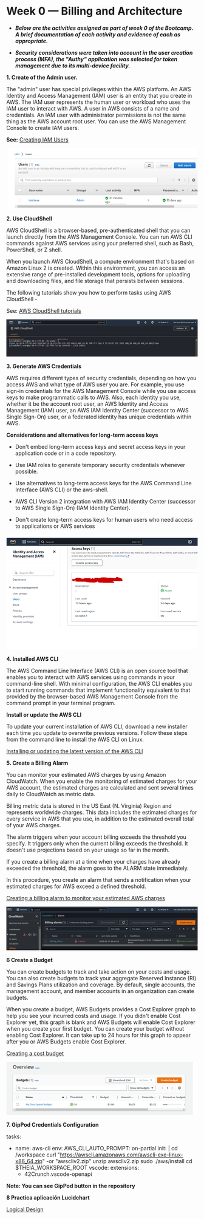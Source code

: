 # Week 0 — Billing and Architecture

 - ***Below are the activities assigned as part of week 0 of the Bootcamp. A brief documentation of each activity and evidence of each  as appropriate.***
 
 - ***Security considerations were taken into account in the user creation process (MFA), the "Authy" application was selected for token management due to its multi-device facility.***

 **1. Create of the Admin user.**

The "admin" user has special privileges within the AWS platform. An AWS Identity and Access Management (IAM) user is an entity that you create in AWS. The IAM user represents the human user or workload who uses the IAM user to interact with AWS. A user in AWS consists of a name and credentials. An IAM user with administrator permissions is not the same thing as the AWS account root user. You can use the AWS Management Console to create IAM users.

**See:** [Creating IAM Users](https://docs.aws.amazon.com/IAM/latest/UserGuide/id_users_create.html#id_users_create_console)

![Creating Userd Admin](https://github.com/llunarg/aws-bootcamp-cruddur-2023/blob/main/journal/assets/1%20Creation%20of%20the%20Admin%20user..png)

**2. Use CloudShell**

AWS CloudShell is a browser-based, pre-authenticated shell that you can launch directly from the AWS Management Console. You can run AWS CLI commands against AWS services using your preferred shell, such as Bash, PowerShell, or Z shell. 

When you launch AWS CloudShell, a compute environment that's based on Amazon Linux 2 is created. Within this environment, you can access an extensive range of pre-installed development tools, options for uploading and downloading files, and file storage that persists between sessions.

The following tutorials show you how to perform tasks using AWS CloudShell - 

See: [AWS CloudShell tutorials](https://docs.aws.amazon.com/cloudshell/latest/userguide/tutorials.html)

![Using my CloudShell](https://github.com/llunarg/aws-bootcamp-cruddur-2023/blob/main/journal/assets/2%20Use%20CloudShell.png)

**3. Generate AWS Credentials**

AWS requires different types of security credentials, depending on how you access AWS and what type of AWS user you are. For example, you use sign-in credentials for the AWS Management Console while you use access keys to make programmatic calls to AWS. Also, each identity you use, whether it be the account root user, an AWS Identity and Access Management (IAM) user, an AWS IAM Identity Center (successor to AWS Single Sign-On) user, or a federated identity has unique credentials within AWS.

**Considerations and alternatives for long-term access keys**

 - Don't embed long-term access keys and secret access keys in your
   application code or in a code repository.   
  
 - Use IAM roles to generate temporary security credentials whenever   
   possible. 
   
 - Use alternatives to long-term access keys for the AWS Command Line   
   Interface (AWS CLI) or the aws-shell.   
   
 - AWS CLI Version 2 integration with AWS IAM Identity Center (successor
   to AWS Single Sign-On) (IAM Identity Center).   
   
 - Don't create long-term access keys for human users who need access to
   applications or AWS services

![Access keys](https://github.com/llunarg/aws-bootcamp-cruddur-2023/blob/main/journal/assets/3%20Generate%20AWS%20Credentials.png)

**4. Installed AWS CLI**

The AWS Command Line Interface (AWS CLI) is an open source tool that enables you to interact with AWS services using commands in your command-line shell. With minimal configuration, the AWS CLI enables you to start running commands that implement functionality equivalent to that provided by the browser-based AWS Management Console from the command prompt in your terminal program.

**Install or update the AWS CLI**

To update your current installation of AWS CLI, download a new installer each time you update to overwrite previous versions. Follow these steps from the command line to install the AWS CLI on Linux.

[Installing or updating the latest version of the AWS CLI](https://docs.aws.amazon.com/cli/latest/userguide/getting-started-install.html)

**5. Create a Billing Alarm**

You can monitor your estimated AWS charges by using Amazon CloudWatch. When you enable the monitoring of estimated charges for your AWS account, the estimated charges are calculated and sent several times daily to CloudWatch as metric data.

Billing metric data is stored in the US East (N. Virginia) Region and represents worldwide charges. This data includes the estimated charges for every service in AWS that you use, in addition to the estimated overall total of your AWS charges.

The alarm triggers when your account billing exceeds the threshold you specify. It triggers only when the current billing exceeds the threshold. It doesn't use projections based on your usage so far in the month.

If you create a billing alarm at a time when your charges have already exceeded the threshold, the alarm goes to the ALARM state immediately.

In this procedure, you create an alarm that sends a notification when your estimated charges for AWS exceed a defined threshold.

[Creating a billing alarm to monitor your estimated AWS charges
](https://docs.aws.amazon.com/AmazonCloudWatch/latest/monitoring/monitor_estimated_charges_with_cloudwatch.html#creating_billing_alarm_with_wizard)

![My billing Alarm](https://github.com/llunarg/aws-bootcamp-cruddur-2023/blob/main/journal/assets/5%20Create%20a%20Billing%20Alarm.png)

**6 Create a Budget**

You can create budgets to track and take action on your costs and usage. You can also create budgets to track your aggregate Reserved Instance (RI) and Savings Plans utilization and coverage. By default, single accounts, the management account, and member accounts in an organization can create budgets.

When you create a budget, AWS Budgets provides a Cost Explorer graph to help you see your incurred costs and usage. If you didn't enable Cost Explorer yet, this graph is blank and AWS Budgets will enable Cost Explorer when you create your first budget. You can create your budget without enabling Cost Explorer. It can take up to 24 hours for this graph to appear after you or AWS Budgets enable Cost Explorer.

[Creating a cost budget](https://docs.aws.amazon.com/cost-management/latest/userguide/create-cost-budget.html)

![My budget](https://github.com/llunarg/aws-bootcamp-cruddur-2023/blob/main/journal/assets/6%20Create%20a%20Budget.png)

**7. GipPod Credentials Configuration**

tasks:
  - name: aws-cli
    env:
      AWS_CLI_AUTO_PROMPT: on-partial
    init: |
      cd /workspace
      curl "https://awscli.amazonaws.com/awscli-exe-linux-x86_64.zip" -or "awscliv2.zip"
      unzip awscliv2.zip
      sudo ./aws/install
      cd $THEIA_WORKSPACE_ROOT
vscode:
  extensions:
    - 42Crunch.vscode-openapi
    
**Note: You can see GipPod button in the repository**
   
**8 Practica aplicación Lucidchart**

[Logical Design](https://lucid.app/lucidchart/6e9d3d7b-97f3-44cb-8925-5d2b77fe1210/edit?viewport_loc=-163%2C-33%2C2219%2C1067%2C0_0&invitationId=inv_0808bc66-fb91-4d12-9665-23022966baa6)


